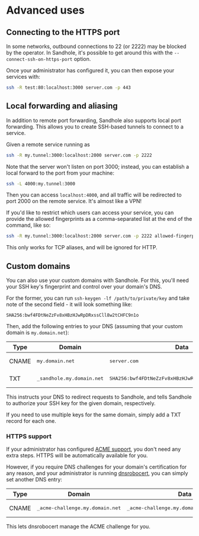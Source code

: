 # Advanced uses

## Connecting to the HTTPS port

In some networks, outbound connections to 22 (or 2222) may be blocked by the operator. In Sandhole, it's possible to get around this with the `--connect-ssh-on-https-port` option.

Once your administrator has configured it, you can then expose your services with:

```bash
ssh -R test:80:localhost:3000 server.com -p 443
```

## Local forwarding and aliasing

In addition to remote port forwarding, Sandhole also supports local port forwarding. This allows you to create SSH-based tunnels to connect to a service.

Given a remote service running as

```bash
ssh -R my.tunnel:3000:localhost:2000 server.com -p 2222
```

Note that the server won't listen on port 3000; instead, you can establish a local forward to the port from your machine:

```bash
ssh -L 4000:my.tunnel:3000
```

Then you can access `localhost:4000`, and all traffic will be redirected to port 2000 on the remote service. It's almost like a VPN!

If you'd like to restrict which users can access your service, you can provide the allowed fingerprints as a comma-separated list at the end of the command, like so:

```bash
ssh -R my.tunnel:3000:localhost:2000 server.com -p 2222 allowed-fingerprints=SHA256:GehKyA21BBK6eJCouziacUmqYDNl8BPMGG0CTtLSrbQ,SHA256:bwf4FDtNeZzFv8xHBzHJwRpDRxssCll8w2tCHFC9n1o
```

This only works for TCP aliases, and will be ignored for HTTP.

## Custom domains

You can also use your custom domains with Sandhole. For this, you'll need your SSH key's fingerprint and control over your domain's DNS.

For the former, you can run `ssh-keygen -lf /path/to/private/key` and take note of the second field - it will look something like:

```plaintext
SHA256:bwf4FDtNeZzFv8xHBzHJwRpDRxssCll8w2tCHFC9n1o
```

Then, add the following entries to your DNS (assuming that your custom domain is `my.domain.net`):

| Type  | Domain                              | Data                                                          |
| ----- | ----------------------------------- | ------------------------------------------------------------- |
| CNAME | <pre>my.domain.net</pre>            | <pre>server.com</pre>                                         |
| TXT   | <pre>\_sandhole.my.domain.net</pre> | <pre>SHA256:bwf4FDtNeZzFv8xHBzHJwRpDRxssCll8w2tCHFC9n1o</pre> |

This instructs your DNS to redirect requests to Sandhole, and tells Sandhole to authorize your SSH key for the given domain, respectively.

If you need to use multiple keys for the same domain, simply add a TXT record for each one.

### HTTPS support

If your administrator has configured [ACME support](./tls_support.md#acme-support), you don't need any extra steps. HTTPS will be automatically available for you.

However, if you require DNS challenges for your domain's certification for any reason, and your administrator is running [dnsrobocert](./tls_support.md), you can simply set another DNS entry:

| Type  | Domain                                    | Data                                                 |
| ----- | ----------------------------------------- | ---------------------------------------------------- |
| CNAME | <pre>\_acme-challenge.my.domain.net</pre> | <pre>\_acme-challenge.my.domain.net.server.com</pre> |

This lets dnsrobocert manage the ACME challenge for you.
